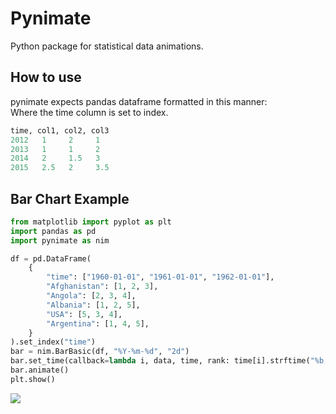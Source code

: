 # Pynimate
Python package for statistical data animations.

## How to use
pynimate expects pandas dataframe formatted in this manner:  
Where the time column is set to index.
```python
time, col1, col2, col3
2012   1     2     1
2013   1     1     2
2014   2     1.5   3
2015   2.5   2     3.5
```
## Bar Chart Example
```python
from matplotlib import pyplot as plt
import pandas as pd
import pynimate as nim

df = pd.DataFrame(
    {
        "time": ["1960-01-01", "1961-01-01", "1962-01-01"],
        "Afghanistan": [1, 2, 3],
        "Angola": [2, 3, 4],
        "Albania": [1, 2, 5],
        "USA": [5, 3, 4],
        "Argentina": [1, 4, 5],
    }
).set_index("time")
bar = nim.BarBasic(df, "%Y-%m-%d", "2d")
bar.set_time(callback=lambda i, data, time, rank: time[i].strftime("%b, %Y"))
bar.animate()
plt.show()
```

![](assets/example2.gif)